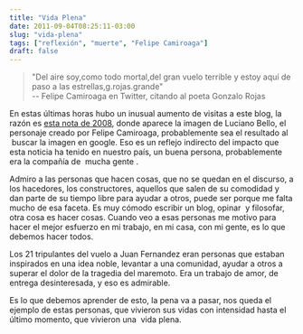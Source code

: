 ```yaml
---
title: "Vida Plena"
date: 2011-09-04T08:25:11-03:00
slug: "vida-plena"
tags: ["reflexión", "muerte", "Felipe Camiroaga"]
draft: false
---
```


> "Del aire soy,como todo mortal,del gran vuelo terrible y estoy aquí
> de paso a las estrellas,g.rojas.grande" \
> -- Felipe Camiroaga en Twitter, citando al poeta Gonzalo Rojas

En estas últimas horas hubo un inusual aumento de visitas a este blog,
la razón es [esta nota de 2008](/blog/2008/05/luciano-bello-encuentra-falla-de-seguridad-en-sistema-operativo-debian-ubuntu-y-derivados.html),
donde aparece la imagen de Luciano Bello, el personaje creado por Felipe
Camiroaga, probablemente sea el resultado al  buscar la imagen en
google. Eso es un reflejo indirecto del impacto que esta noticia ha
tenido en nuestro país, un buena persona, probablemente era la compañía
de  mucha gente .

Admiro a las personas que hacen cosas, que no se quedan en el discurso,
a los hacedores, los constructores, aquellos que salen de su comodidad y
dan parte de su tiempo libre para ayudar a otros, puede ser porque me
falta mucho de esa faceta. Es muy cómodo escribir un blog, opinar  y
filosofar, otra cosa es hacer cosas. Cuando veo a esas personas me
motivo para hacer el mejor esfuerzo en mi trabajo, en mi casa, con mi
gente, es lo que debemos hacer todos.

Los 21 tripulantes del vuelo a Juan Fernandez eran personas que estaban
inspirados en una idea noble, levantar a una comunidad, ayudar a otros a
superar el dolor de la tragedia del maremoto. Era un trabajo de amor, de
entrega desinteresada, y eso es admirable.

Es lo que debemos aprender de esto, la pena va a pasar, nos queda el
ejemplo de estas personas, que vivieron sus vidas con intensidad hasta
el último momento, que vivieron una  vida plena.
